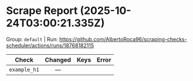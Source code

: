 # Scrape Report (2025-10-24T03:00:21.335Z)

Group: `default`  |  Run: https://github.com/AlbertoRoca96/scraping-checks-scheduler/actions/runs/18768182115

| Check | Changed | Keys | Error |
|---|:---:|:--|:--|
| `example_h1` | — |  |  |
